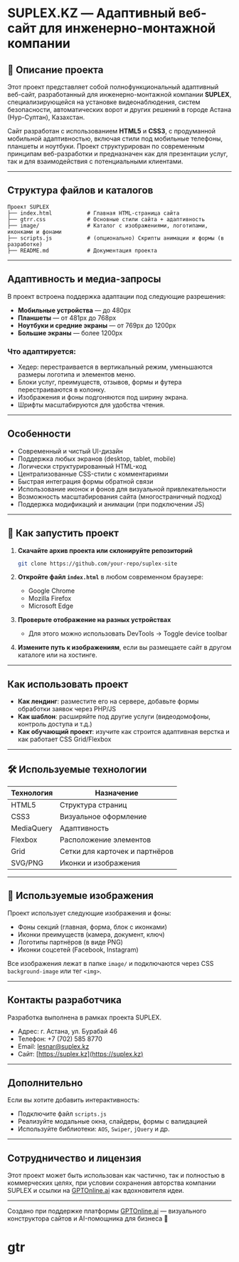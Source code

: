 # SUPLEX.KZ — Адаптивный веб-сайт для инженерно-монтажной компании

## 🧾 Описание проекта

Этот проект представляет собой полнофункциональный адаптивный веб-сайт, разработанный для инженерно-монтажной компании **SUPLEX**, специализирующейся на установке видеонаблюдения, систем безопасности, автоматических ворот и других решений в городе Астана (Нур-Султан), Казахстан.

Сайт разработан с использованием **HTML5** и **CSS3**, с продуманной мобильной адаптивностью, включая стили под мобильные телефоны, планшеты и ноутбуки. Проект структурирован по современным принципам веб-разработки и предназначен как для презентации услуг, так и для взаимодействия с потенциальными клиентами.

---

## Структура файлов и каталогов

```
Проект SUPLEX
├── index.html           # Главная HTML-страница сайта
├── gtrr.css             # Основные стили сайта + адаптивность
├── image/               # Каталог с изображениями, логотипами, иконками и фонами
├── scripts.js           # (опционально) Скрипты анимации и формы (в разработке)
├── README.md            # Документация проекта
```

---

##  Адаптивность и медиа-запросы

В проект встроена поддержка адаптации под следующие разрешения:

- **Мобильные устройства** — до 480px
- **Планшеты** — от 481px до 768px
- **Ноутбуки и средние экраны** — от 769px до 1200px
- **Большие экраны** — более 1200px

### Что адаптируется:
- Хедер: перестраивается в вертикальный режим, уменьшаются размеры логотипа и элементов меню.
- Блоки услуг, преимуществ, отзывов, формы и футера перестраиваются в колонку.
- Изображения и фоны подгоняются под ширину экрана.
- Шрифты масштабируются для удобства чтения.

---

##  Особенности

-  Современный и чистый UI-дизайн
-  Поддержка любых экранов (desktop, tablet, mobile)
-  Логически структурированный HTML-код
-  Централизованные CSS-стили с комментариями
-  Быстрая интеграция формы обратной связи
-  Использование иконок и фонов для визуальной привлекательности
-  Возможность масштабирования сайта (многостраничный подход)
-  Поддержка модификаций и анимации (при подключении JS)

---

## 🚀 Как запустить проект

1. **Скачайте архив проекта или склонируйте репозиторий**
   ```bash
   git clone https://github.com/your-repo/suplex-site
   ```

2. **Откройте файл `index.html`** в любом современном браузере:
   - Google Chrome
   - Mozilla Firefox
   - Microsoft Edge

3. **Проверьте отображение на разных устройствах**
   - Для этого можно использовать DevTools → Toggle device toolbar

4. **Измените путь к изображениям**, если вы размещаете сайт в другом каталоге или на хостинге.

---

##  Как использовать проект

- **Как лендинг**: разместите его на сервере, добавьте формы обработки заявок через PHP/JS
- **Как шаблон**: расширяйте под другие услуги (видеодомофоны, контроль доступа и т.д.)
- **Как обучающий проект**: изучите как строится адаптивная верстка и как работает CSS Grid/Flexbox

---

## 🛠 Используемые технологии

| Технология | Назначение                  |
|------------|-----------------------------|
| HTML5      | Структура страниц           |
| CSS3       | Визуальное оформление       |
| MediaQuery | Адаптивность                |
| Flexbox    | Расположение элементов      |
| Grid       | Сетки для карточек и партнёров |
| SVG/PNG    | Иконки и изображения        |

---

## 📸 Используемые изображения

Проект использует следующие изображения и фоны:
- Фоны секций (главная, форма, блок с иконками)
- Иконки преимуществ (камера, документ, ключ)
- Логотипы партнёров (в виде PNG)
- Иконки соцсетей (Facebook, Instagram)

Все изображения лежат в папке `image/` и подключаются через CSS `background-image` или тег `<img>`.

---

##  Контакты разработчика

Разработка выполнена в рамках проекта SUPLEX.

-  Адрес: г. Астана, ул. Бурабай 46
- Телефон: +7 (702) 585 8770
-  Email: lesnar@suplex.kz
-  Сайт: [https://suplex.kz](https://suplex.kz)

---

##  Дополнительно

Если вы хотите добавить интерактивность:
- Подключите файл `scripts.js`
- Реализуйте модальные окна, слайдеры, формы с валидацией
- Используйте библиотеки: `AOS`, `Swiper`, `jQuery` и др.

---

##  Сотрудничество и лицензия

Этот проект может быть использован как частично, так и полностью в коммерческих целях, при условии сохранения авторства компании SUPLEX и ссылки на [GPTOnline.ai](https://gptonline.ai/) как вдохновителя идеи.

---

Создано при поддержке платформы [GPTOnline.ai](https://gptonline.ai/) — визуального конструктора сайтов и AI-помощника для бизнеса 🚀

# gtr

